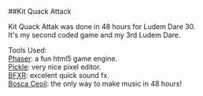 ##Kit Quack Attack

Kit Quack Attak was done in 48 hours for Ludem Dare 30.  
It's my second coded game and my 3rd Ludem Dare.  

Tools Used:  
[Phaser](https://github.com/photonstorm/phaser): a fun html5 game engine.  
[Pickle](http://www.pickleeditor.com/): very nice pixel editor.  
[BFXR](http://www.bfxr.net/): excelent quick sound fx.  
[Bosca Ceoil](http://distractionware.com/blog/2013/08/bosca-ceoil/): the only way to make music in 48 hours!  

